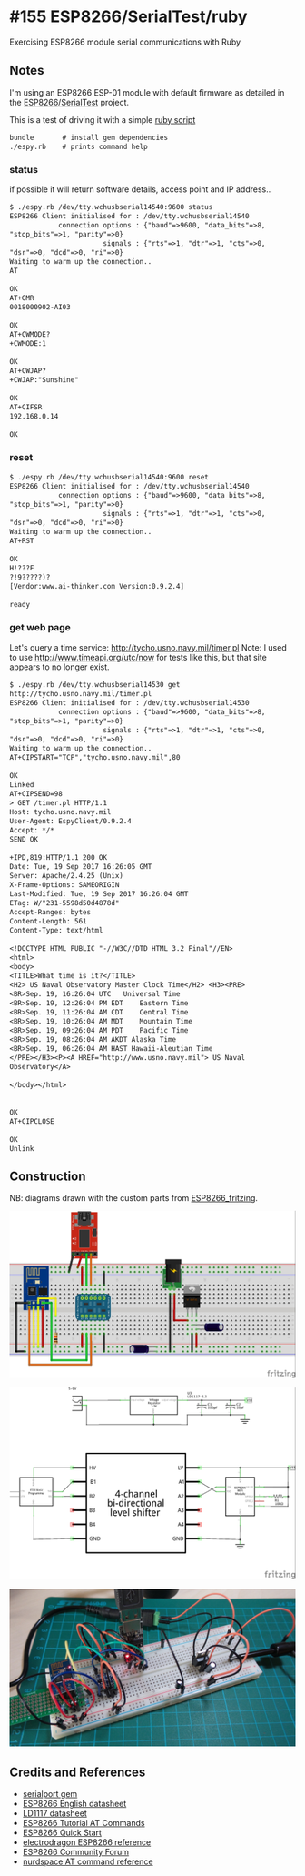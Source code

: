 # #155 ESP8266/SerialTest/ruby

Exercising ESP8266 module serial communications with Ruby


## Notes

I'm using an ESP8266 ESP-01 module with default firmware as detailed in the [ESP8266/SerialTest](../) project.

This is a test of driving it with a simple [ruby script](./espy.rb)

```
bundle       # install gem dependencies
./espy.rb    # prints command help
```

### status
if possible it will return software details, access point and IP address..
```
$ ./espy.rb /dev/tty.wchusbserial14540:9600 status
ESP8266 Client initialised for : /dev/tty.wchusbserial14540
            connection options : {"baud"=>9600, "data_bits"=>8, "stop_bits"=>1, "parity"=>0}
                       signals : {"rts"=>1, "dtr"=>1, "cts"=>0, "dsr"=>0, "dcd"=>0, "ri"=>0}
Waiting to warm up the connection..
AT

OK
AT+GMR
0018000902-AI03

OK
AT+CWMODE?
+CWMODE:1

OK
AT+CWJAP?
+CWJAP:"Sunshine"

OK
AT+CIFSR
192.168.0.14

OK
```

### reset

```
$ ./espy.rb /dev/tty.wchusbserial14540:9600 reset
ESP8266 Client initialised for : /dev/tty.wchusbserial14540
            connection options : {"baud"=>9600, "data_bits"=>8, "stop_bits"=>1, "parity"=>0}
                       signals : {"rts"=>1, "dtr"=>1, "cts"=>0, "dsr"=>0, "dcd"=>0, "ri"=>0}
Waiting to warm up the connection..
AT+RST

OK
H!???F
?!9?????)?
[Vendor:www.ai-thinker.com Version:0.9.2.4]

ready
```

### get web page

Let's query a time service: http://tycho.usno.navy.mil/timer.pl
Note: I used to use http://www.timeapi.org/utc/now for tests like this, but that site appears to no longer exist.

```
$ ./espy.rb /dev/tty.wchusbserial14530 get http://tycho.usno.navy.mil/timer.pl
ESP8266 Client initialised for : /dev/tty.wchusbserial14530
            connection options : {"baud"=>9600, "data_bits"=>8, "stop_bits"=>1, "parity"=>0}
                       signals : {"rts"=>1, "dtr"=>1, "cts"=>0, "dsr"=>0, "dcd"=>0, "ri"=>0}
Waiting to warm up the connection..
AT+CIPSTART="TCP","tycho.usno.navy.mil",80

OK
Linked
AT+CIPSEND=98
> GET /timer.pl HTTP/1.1
Host: tycho.usno.navy.mil
User-Agent: EspyClient/0.9.2.4
Accept: */*
SEND OK

+IPD,819:HTTP/1.1 200 OK
Date: Tue, 19 Sep 2017 16:26:05 GMT
Server: Apache/2.4.25 (Unix)
X-Frame-Options: SAMEORIGIN
Last-Modified: Tue, 19 Sep 2017 16:26:04 GMT
ETag: W/"231-5598d50d4878d"
Accept-Ranges: bytes
Content-Length: 561
Content-Type: text/html

<!DOCTYPE HTML PUBLIC "-//W3C//DTD HTML 3.2 Final"//EN>
<html>
<body>
<TITLE>What time is it?</TITLE>
<H2> US Naval Observatory Master Clock Time</H2> <H3><PRE>
<BR>Sep. 19, 16:26:04 UTC   Universal Time
<BR>Sep. 19, 12:26:04 PM EDT    Eastern Time
<BR>Sep. 19, 11:26:04 AM CDT    Central Time
<BR>Sep. 19, 10:26:04 AM MDT    Mountain Time
<BR>Sep. 19, 09:26:04 AM PDT    Pacific Time
<BR>Sep. 19, 08:26:04 AM AKDT Alaska Time
<BR>Sep. 19, 06:26:04 AM HAST Hawaii-Aleutian Time
</PRE></H3><P><A HREF="http://www.usno.navy.mil"> US Naval Observatory</A>

</body></html>


OK
AT+CIPCLOSE

OK
Unlink
```

## Construction

NB: diagrams drawn with the custom parts from [ESP8266_fritzing](https://github.com/ydonnelly/ESP8266_fritzing).

![Breadboard](../assets/SerialTest_bb.jpg?raw=true)

![The Schematic](../assets/SerialTest_schematic.jpg?raw=true)

![The Build](../assets/SerialTest_build.jpg?raw=true)

## Credits and References

* [serialport gem](https://rubygems.org/gems/serialport)
* [ESP8266 English datasheet](https://nurdspace.nl/File:ESP8266_Specifications_English.pdf)
* [LD1117 datasheet](http://pdf1.alldatasheet.com/datasheet-pdf/view/173710/UTC/LD1117AL-15-TA3-A-R.html)
* [ESP8266 Tutorial AT Commands](https://youtu.be/uznq8W9sOKQ)
* [ESP8266 Quick Start](http://benlo.com/esp8266/esp8266QuickStart.html)
* [electrodragon ESP8266 reference](http://www.electrodragon.com/w/ESP8266)
* [ESP8266 Community Forum](http://www.esp8266.com/)
* [nurdspace AT command reference](https://nurdspace.nl/ESP8266#AT_Commands)
